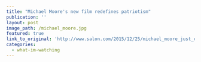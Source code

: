 ```yaml
---
title: "Michael Moore's new film redefines patriotism"
publication: ''
layout: post
image_path: /michael_moore.jpg
featured: true
link_to_original: 'http://www.salon.com/2015/12/25/michael_moore_just_exploded_the_rights_biggest_lie/'
categories:
  - what-im-watching
---
```


